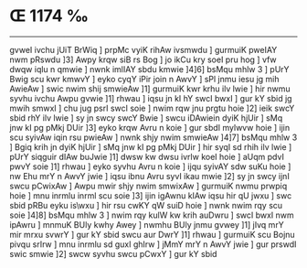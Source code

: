 # Œ 1174 ‰
---
gvweI ivchu jUiT BrWiq ] prpMc vyiK rihAw ivsmwdu ] gurmuiK pweIAY
nwm pRswdu ]3] Awpy krqw siB rs Bog ] jo ikCu kry soeI pru hog ] vfw
dwqw iqlu n qmwie ] nwnk imlIAY sbdu kmwie ]4]6] bsMqu mhlw 3 ]
pUrY Bwig scu kwr kmwvY ] eyko cyqY iPir join n AwvY ] sPl jnmu iesu
jg mih AwieAw ] swic nwim shij smwieAw ]1] gurmuiK kwr krhu ilv
lwie ] hir nwmu syvhu ivchu Awpu gvwie ]1] rhwau ] iqsu jn kI hY
swcI bwxI ] gur kY sbid jg mwih smwxI ] chu jug psrI swcI soie ]
nwim rqw jnu prgtu hoie ]2] ieik swcY sbid rhY ilv lwie ] sy jn
swcy swcY Bwie ] swcu iDAwiein dyiK hjUir ] sMq jnw kI pg pMkj DUir
]3] eyko krqw Avru n koie ] gur sbdI mylwvw hoie ] ijin scu syivAw
iqin rsu pwieAw ] nwnk shjy nwim smwieAw ]4]7] bsMqu mhlw 3 ]
Bgiq krih jn dyiK hjUir ] sMq jnw kI pg pMkj DUir ] hir syqI sd
rhih ilv lwie ] pUrY siqguir dIAw buJwie ]1] dwsw kw dwsu ivrlw koeI
hoie ] aUqm pdvI pwvY soie ]1] rhwau ] eyko syvhu Avru n koie ] ijqu
syivAY sdw suKu hoie ] nw Ehu mrY n AwvY jwie ] iqsu ibnu Avru syvI ikau
mwie ]2] sy jn swcy ijnI swcu pCwixAw ] Awpu mwir shjy nwim
smwixAw ] gurmuiK nwmu prwpiq hoie ] mnu inrmlu inrml scu soie ]3]
ijin igAwnu kIAw iqsu hir qU jwxu ] swc sbid pRBu eyku is\wxu ] hir
rsu cwKY qW suiD hoie ] nwnk nwim rqy scu soie ]4]8] bsMqu mhlw 3 ]
nwim rqy kulW kw krih auDwru ] swcI bwxI nwm ipAwru ] mnmuK BUly kwhy
Awey ] nwmhu BUly jnmu gvwey ]1] jIvq mrY mir mrxu svwrY ] gur kY
sbid swcu aur DwrY ]1] rhwau ] gurmuiK scu Bojnu pivqu srIrw ] mnu
inrmlu sd guxI ghIrw ] jMmY mrY n AwvY jwie ] gur prswdI swic smwie
]2] swcw syvhu swcu pCwxY ] gur kY sbid
####
